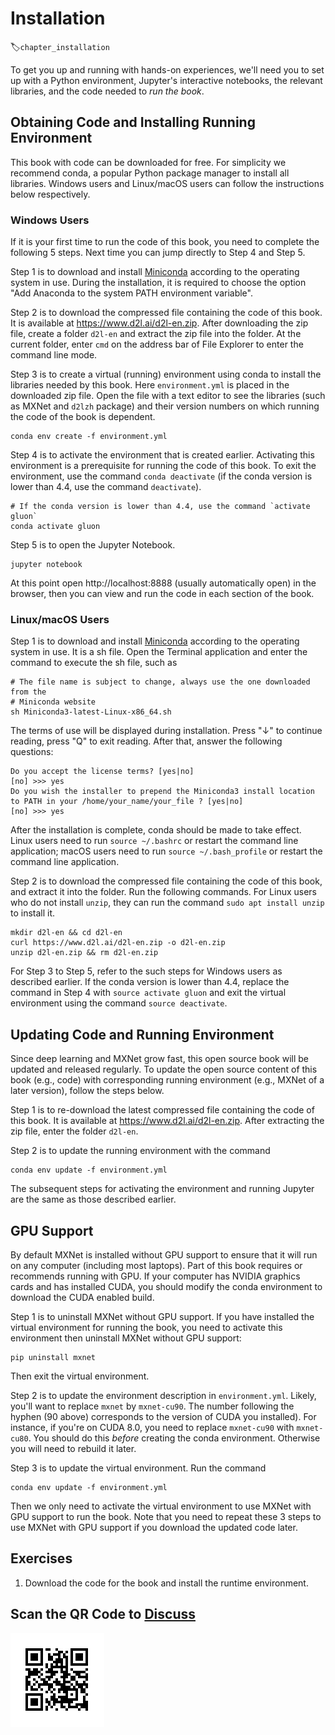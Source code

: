 # Installation
:label:`chapter_installation`

To get you up and running with hands-on experiences, we'll need you to set up with a Python environment, Jupyter's interactive notebooks, the relevant libraries, and the code needed to *run the book*.


## Obtaining Code and Installing Running Environment

This book with code can be downloaded for free. For simplicity we recommend conda, a popular Python package manager to install all libraries. Windows users and Linux/macOS users can follow the instructions below respectively.

### Windows Users

If it is your first time to run the code of this book, you need to complete the following 5 steps. Next time you can jump directly to Step 4 and Step 5.

Step 1 is to download and install [Miniconda](https://conda.io/en/master/miniconda.html) according to the operating system in use. During the installation, it is required to choose the option "Add Anaconda to the system PATH environment variable".

Step 2 is to download the compressed file containing the code of this book. It is available at https://www.d2l.ai/d2l-en.zip. After downloading the zip file, create a folder `d2l-en` and extract the zip file into the folder. At the current folder, enter `cmd` on the address bar of File Explorer to enter the command line mode.

Step 3 is to create a virtual (running) environment using conda to install the libraries needed by this book. Here `environment.yml` is placed in the downloaded zip file. Open the file with a text editor to see the libraries (such as MXNet and `d2lzh` package) and their version numbers on which running the code of the book is dependent.

```
conda env create -f environment.yml
```

Step 4 is to activate the environment that is created earlier. Activating this environment is a prerequisite for running the code of this book. To exit the environment, use the command `conda deactivate` (if the conda version is lower than 4.4, use the command `deactivate`).

```
# If the conda version is lower than 4.4, use the command `activate gluon`
conda activate gluon
```

Step 5 is to open the Jupyter Notebook.

```
jupyter notebook
```

At this point open http://localhost:8888 (usually automatically open) in the browser, then you can view and run the code in each section of the book.

### Linux/macOS Users

Step 1 is to download and install [Miniconda](https://conda.io/en/master/miniconda.html) according to the operating system in use. It is a sh file. Open the Terminal application and enter the command to execute the sh file, such as

```
# The file name is subject to change, always use the one downloaded from the
# Miniconda website
sh Miniconda3-latest-Linux-x86_64.sh
```

The terms of use will be displayed during installation. Press "↓" to continue reading, press "Q" to exit reading. After that, answer the following questions:

```
Do you accept the license terms? [yes|no]
[no] >>> yes
Do you wish the installer to prepend the Miniconda3 install location
to PATH in your /home/your_name/your_file ? [yes|no]
[no] >>> yes
```

After the installation is complete, conda should be made to take effect. Linux users need to run `source ~/.bashrc` or restart the command line application; macOS users need to run `source ~/.bash_profile` or restart the command line application.

Step 2 is to download the compressed file containing the code of this book, and extract it into the folder. Run the following commands. For Linux users who do not install `unzip`, they can run the command `sudo apt install unzip` to install it.

```
mkdir d2l-en && cd d2l-en
curl https://www.d2l.ai/d2l-en.zip -o d2l-en.zip
unzip d2l-en.zip && rm d2l-en.zip
```

For Step 3 to Step 5, refer to the such steps for Windows users as described earlier. If the conda version is lower than 4.4, replace the command in Step 4 with `source activate gluon` and exit the virtual environment using the command `source deactivate`.


## Updating Code and Running Environment

Since deep learning and MXNet grow fast, this open source book will be updated and released regularly. To update the open source content of this book (e.g., code) with corresponding running environment (e.g., MXNet of a later version), follow the steps below.

Step 1 is to re-download the latest compressed file containing the code of this book. It is available at https://www.d2l.ai/d2l-en.zip. After extracting the zip file, enter the folder `d2l-en`.

Step 2 is to update the running environment with the command

```
conda env update -f environment.yml
```

The subsequent steps for activating the environment and running Jupyter are the same as those described earlier.

## GPU Support

By default MXNet is installed without GPU support to ensure that it will run on any computer (including most laptops). Part of this book requires or recommends running with GPU. If your computer has NVIDIA graphics cards and has installed CUDA, you should modify the conda environment to download the CUDA enabled build.

Step 1 is to uninstall MXNet without GPU support. If you have installed the virtual environment for running the book, you need to activate this environment then uninstall MXNet without GPU support:

```
pip uninstall mxnet
```

Then exit the virtual environment.

Step 2 is to update the environment description in `environment.yml`.
Likely, you'll want to replace `mxnet` by `mxnet-cu90`.
The number following the hyphen (90 above)
corresponds to the version of CUDA you installed).
For instance, if you're on CUDA 8.0,
you need to replace `mxnet-cu90` with `mxnet-cu80`.
You should do this *before* creating the conda environment.
Otherwise you will need to rebuild it later.

Step 3 is to update the virtual environment. Run the command

```
conda env update -f environment.yml
```

Then we only need to activate the virtual environment to use MXNet with GPU support to run the book. Note that you need to repeat these 3 steps to use MXNet with GPU support if you download the updated code later.

## Exercises

1. Download the code for the book and install the runtime environment.


## Scan the QR Code to [Discuss](https://discuss.mxnet.io/t/2315)

![](../img/qr_install.svg)
